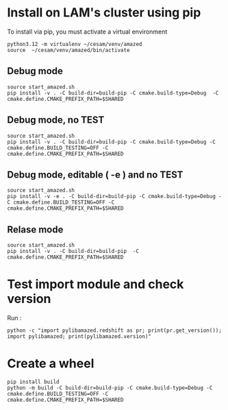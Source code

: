# Install on LAM's cluster using pip

To install via pip, you must activate a virtual environment
```
python3.12 -m virtualenv ~/cesam/venv/amazed
source  ~/cesam/venv/amazed/bin/activate
```

## Debug mode

```
source start_amazed.sh
pip install -v . -C build-dir=build-pip -C cmake.build-type=Debug  -C cmake.define.CMAKE_PREFIX_PATH=$SHARED
```

## Debug mode, no TEST

```
source start_amazed.sh
pip install -v . -C build-dir=build-pip -C cmake.build-type=Debug -C cmake.define.BUILD_TESTING=OFF -C cmake.define.CMAKE_PREFIX_PATH=$SHARED
```

## Debug mode, editable ( -e ) and no TEST

```
source start_amazed.sh
pip install -v -e . -C build-dir=build-pip -C cmake.build-type=Debug -C cmake.define.BUILD_TESTING=OFF -C cmake.define.CMAKE_PREFIX_PATH=$SHARED
```

## Relase mode
```
source start_amazed.sh
pip install -v . -C build-dir=build-pip  -C cmake.define.CMAKE_PREFIX_PATH=$SHARED
```


# Test import module and check version
Run :
```
python -c "import pylibamazed.redshift as pr; print(pr.get_version()); import pylibamazed; print(pylibamazed.version)"
```

# Create a wheel
```
pip install build
python -m build -C build-dir=build-pip -C cmake.build-type=Debug -C cmake.define.BUILD_TESTING=OFF -C cmake.define.CMAKE_PREFIX_PATH=$SHARED
```
